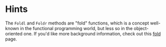 # Hints

The `Foldl` and `Foldr` methods are "fold" functions, which is a concept well-known in the functional programming world, but less so in the object-oriented one. If you'd like more background information, check out this [fold](<https://en.wikipedia.org/wiki/Fold_(higher-order_function)>) page.
